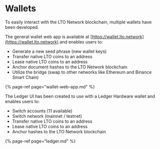 # Wallets

To easily interact with the LTO Network blockchain, multiple wallets have been developed.

The general wallet web app is available at [https://wallet.lto.network](https://wallet.lto.network) and enables users to:

* Generate a new seed phrase \(new wallet keys\)
* Transfer native LTO coins to an address
* Lease native LTO coins to an address
* Anchor document hashes to the LTO Network blockchain
* Utilize the bridge \(swap to other networks like Ethereum and Binance Smart Chain\)

{% page-ref page="wallet-web-app.md" %}

The Ledger UI has been created to use with a Ledger Hardware wallet and enables users to:

* Switch accounts \(11 available\)
* Switch network \(mainnet / testnet\)
* Transfer native LTO coins to an address
* Lease native LTO coins to an address
* Anchor hashes to the LTO Network blockchain

{% page-ref page="ledger.md" %}

